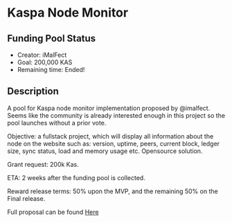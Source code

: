 # Kaspa Node Monitor

## Funding Pool Status
<!---
Feel free to add/remove fields as you see fit.
--->
- Creator: iMalFect
- Goal: 200,000 KAS
- Remaining time: Ended!
## Description
A pool for Kaspa node monitor implementation proposed by @imalfect. Seems like the community is already interested enough in this project so the pool launches without a prior vote.

Objective: a fullstack project, which will display all information about the node on the website such as: version, uptime, peers, current block, ledger size, sync status, load and memory usage etc. Opensource solution.

Grant request: 200k Kas.

ETA: 2 weeks after the funding pool is collected.

Reward release terms: 50% upon the MVP, and the remaining 50% on the Final release.

Full proposal can be found [Here](https://discord.com/channels/599153230659846165/957648970111397949/1058504697234862150)
